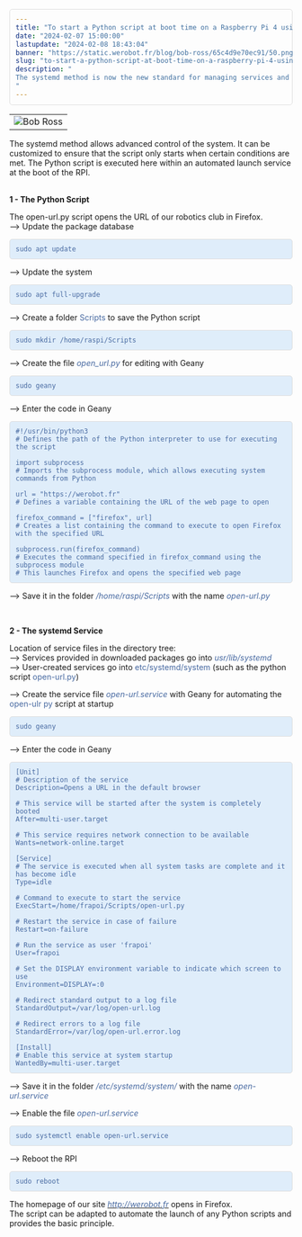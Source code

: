 ```yaml
---
title: "To start a Python script at boot time on a Raspberry Pi 4 using a systemd service"
date: "2024-02-07 15:00:00"
lastupdate: "2024-02-08 18:43:04"
banner: "https://static.werobot.fr/blog/bob-ross/65c4d9e70ec91/50.png"
slug: "to-start-a-python-script-at-boot-time-on-a-raspberry-pi-4-using-a-systemd-service"
description: " 
The systemd method is now the new standard for managing services and automatically executing scripts
"
---
```

<style>
    pre {
        display: flex;
        color: #4769A1;
        background-color: #DFEDFA;
        padding: 10px;
        border: 1px solid #ddd;
        border-radius: 5px;
        overflow-x: auto;
        font-family: monospace;
    }

    code {
        line-height: normal;
    }
</style>

<table>
    <tr>
        <td><img alt="Bob Ross" src="https://static.werobot.fr/blog/bob-ross/65c4cde2be4c4/50.png" /></td>
    </tr>
</table>

<p>The systemd method allows advanced control of the system. It can be customized to ensure that the script only starts
    when certain conditions are met. The Python script is executed here within an automated launch service at the boot
    of the RPI.<br /><br />
<p><strong>1 - The Python Script</strong></p>
    The open-url.py script opens the URL of our robotics club in Firefox.<br />
    --> Update the package database &nbsp;
</p>

<pre>
<code>sudo apt update
</code>
</pre>

<p>--> Update the system</p>

<pre>
<code>sudo apt full-upgrade
</code>
</pre>

<p>--> Create a folder <span style="color:#4769A1;">Scripts</span> to save the Python script &nbsp;
</p>

<pre>
<code>sudo mkdir /home/raspi/Scripts
</code>
</pre>

<p>--> Create the file <em><span style="color: #4769A1">open_url.py</span></em> for editing with Geany
</p>

<pre>
<code>sudo geany
</code>
</pre>

<p>--> Enter the code in Geany</p>

<pre>
<code>#!/usr/bin/python3
# Defines the path of the Python interpreter to use for executing the script

import subprocess
# Imports the subprocess module, which allows executing system commands from Python

url = &quot;https://werobot.fr&quot;
# Defines a variable containing the URL of the web page to open

firefox_command = [&quot;firefox&quot;, url]
# Creates a list containing the command to execute to open Firefox with the specified URL

subprocess.run(firefox_command)
# Executes the command specified in firefox_command using the subprocess module
# This launches Firefox and opens the specified web page
</code>
</pre>

<p>--> Save it in the folder <em><span style="color: #4769A1">/home/raspi/Scripts</span></em> with the name
    <em><span style="color: #4769A1">open-url.py</span></em></p><br />

<p><strong>2 - The systemd Service</strong></p>

<p>Location of service files in the directory tree:<br />
    --> Services provided in downloaded packages go into <span
        style="color:#4769A1;"><em>usr/lib/systemd</em></span><br />
    --> User-created services go into <span
        style="color:#4769A1;">etc/systemd/system</span> (such as the python script <span
        style="color:#4769A1;">open-url.py</span>)</p>

<p>--> Create the service file <em><span style="color: #4769A1">open-url.service</span></em> with Geany
    for automating the <span style="color:#4769A1;">open-ulr py</span> script at startup</p>

<pre>
<code>sudo geany
</code>
</pre>

<p>--> Enter the code in Geany</p>

<pre>
<code>[Unit]
# Description of the service
Description=Opens a URL in the default browser

# This service will be started after the system is completely booted
After=multi-user.target

# This service requires network connection to be available
Wants=network-online.target

[Service]
# The service is executed when all system tasks are complete and it has become idle
Type=idle

# Command to execute to start the service
ExecStart=/home/frapoi/Scripts/open-url.py

# Restart the service in case of failure
Restart=on-failure

# Run the service as user 'frapoi'
User=frapoi

# Set the DISPLAY environment variable to indicate which screen to use
Environment=DISPLAY=:0

# Redirect standard output to a log file
StandardOutput=/var/log/open-url.log

# Redirect errors to a log file
StandardError=/var/log/open-url.error.log

[Install]
# Enable this service at system startup
WantedBy=multi-user.target
</code>
</pre>

<p>--> Save it in the folder <em><span style="color: #4769A1">/etc/systemd/system/</span></em> with the name
    <em><span style="color: #4769A1">open-url.service</span></em></p>

<p>--> Enable the file <em><span style="color: #4769A1">open-url.service</span></em></p>

<pre>
<code>sudo systemctl enable open-url.service
</code>
</pre>

<p>--> Reboot the RPI</p>

<pre>
<code>sudo reboot
</code>
</pre>

<p>The homepage of our site <a href="http://werobot.fr" target="_blank"><em><span style="color:#4769A1;">http://werobot.fr</span></em></a> opens in Firefox.<br />
The script can be adapted to automate the launch of any Python scripts and provides the basic principle.</p>
    